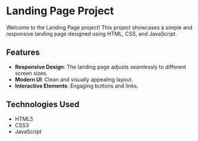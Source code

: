 # Landing Page Project

Welcome to the Landing Page project! This project showcases a simple and responsive landing page designed using HTML, CSS, and JavaScript.

## Features

- **Responsive Design**: The landing page adjusts seamlessly to different screen sizes.
- **Modern UI**: Clean and visually appealing layout.
- **Interactive Elements**: Engaging buttons and links.

## Technologies Used

- HTML5
- CSS3
- JavaScript
